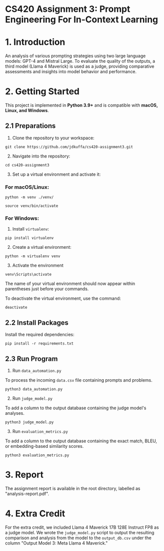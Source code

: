 # CS420 Assignment 3: Prompt Engineering For In-Context Learning

# **1. Introduction** 

An analysis of various prompting strategies using two large language models: GPT-4 and Mistral Large. To evaluate the quality of the outputs, a third model (Llama 4 Maverick) is used as a judge, providing comparative assessments and insights into model behavior and performance.

# **2. Getting Started**  

This project is implemented in **Python 3.9+** and is compatible with **macOS, Linux, and Windows**.  

## **2.1 Preparations**  

1. Clone the repository to your workspace:  
```shell
git clone https://github.com/jdkuffa/cs420-assignment3.git
```

2. Navigate into the repository:

```
cd cs420-assignment3
```

3. Set up a virtual environment and activate it:

### For macOS/Linux:

```
python -m venv ./venv/
```
```
source venv/bin/activate
```

### For Windows:

1. Install ```virtualenv```:
```
pip install virtualenv
```

2. Create a virtual environment:
```
python -m virtualenv venv
```

3. Activate the environment
```
venv\Scripts\activate
```

The name of your virtual environment should now appear within parentheses just before your commands.

To deactivate the virtual environment, use the command:

```
deactivate
```

## **2.2 Install Packages**

Install the required dependencies:

```
pip install -r requirements.txt
```

## **2.3 Run Program**

1. Run ```data_automation.py```

To process the incoming ```data.csv``` file containing prompts and problems.

```
python3 data_automation.py
```

2. Run ```judge_model.py```

To add a column to the output database containing the judge model's analyses.

```
python3 judge_model.py
```

3. Run ```evaluation_metrics.py```
   
To add a column to the output database containing the exact match, BLEU, or embedding-based similarity scores.

```
python3 evaluation_metrics.py
```

# 3. Report

The assignment report is available in the root directory, labelled as "analysis-report.pdf".

# 4. Extra Credit

For the extra credit, we included Llama 4 Maverick 17B 128E Instruct FP8 as a judge model. We wrote the ```judge_model.py``` script to output the resulting comparison and analysis from the model to the ```output_db.csv``` under the column "Output Model 3: Meta Llama 4 Maverick."
